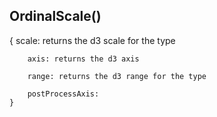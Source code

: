 

<!-- Start src/scripts/core/axis/ordinal-scale-axis.js -->

## OrdinalScale()

{
        scale: returns the d3 scale for the type

        axis: returns the d3 axis

        range: returns the d3 range for the type

        postProcessAxis:
    }

<!-- End src/scripts/core/axis/ordinal-scale-axis.js -->

